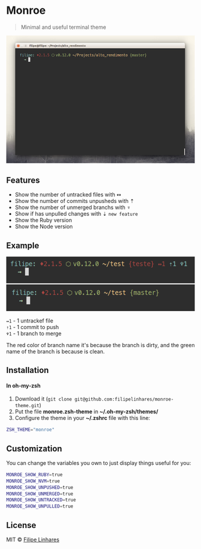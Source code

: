 # Monroe
> Minimal and useful terminal theme

![Terminal screen](./img/screenshot.png)

## Features
- Show the number of untracked files with ↭
- Show the number of commits unpusheds with ⇡
- Show the number of unmerged branchs with ♆
- Show if has unpulled changes with ⇣ `new feature` 
- Show the Ruby version
- Show the Node version

## Example
![Terminal screen](./img/example-screenshot.png)
![Terminal screen](./img/example2-screenshot.png)

`↭1` - 1 untrackef file  
`⇡1` - 1 commit to push  
`♆1` - 1 branch to merge  

The red color of branch name it's because the branch is dirty, and the green name of the branch is because is clean.


## Installation

#### In oh-my-zsh
1. Download it (`git clone git@github.com:filipelinhares/monroe-theme.git`)
2. Put the file **monroe.zsh-theme** in **~/.oh-my-zsh/themes/**
3. Configure the theme in your **~/.zshrc** file with this line:

```bash
ZSH_THEME="monroe"
```

## Customization
You can change the variables you own to just display things useful for you:

```bash
MONROE_SHOW_RUBY=true
MONROE_SHOW_NVM=true
MONROE_SHOW_UNPUSHED=true
MONROE_SHOW_UNMERGED=true
MONROE_SHOW_UNTRACKED=true
MONROE_SHOW_UNPULLED=true
```

## License
MIT © [Filipe Linhares](http://filipelinhares.com)
